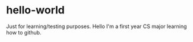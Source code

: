# hello-world
Just for learning/testing purposes.
Hello I'm a first year CS major learning how to github.
